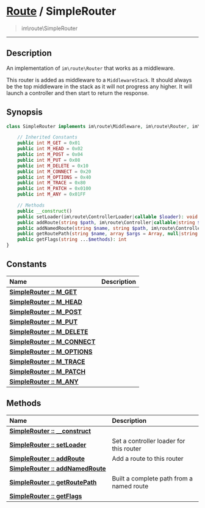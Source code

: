 # [Route](route.md) / SimpleRouter
 > im\route\SimpleRouter
____

## Description
An implementation of `im\route\Router` that works as a middleware.

This router is added as middleware to a `MiddlewareStack`.
It should always be the top middleware in the stack as it will not
progress any higher. It will launch a controller and then start to
return the response.

## Synopsis
```php
class SimpleRouter implements im\route\Middleware, im\route\Router, im\route\MethodFlags {

    // Inherited Constants
    public int M_GET = 0x01
    public int M_HEAD = 0x02
    public int M_POST = 0x04
    public int M_PUT = 0x08
    public int M_DELETE = 0x10
    public int M_CONNECT = 0x20
    public int M_OPTIONS = 0x40
    public int M_TRACE = 0x80
    public int M_PATCH = 0x0100
    public int M_ANY = 0x01FF

    // Methods
    public __construct()
    public setLoader(im\route\ControllerLoader|callable $loader): void
    public addRoute(string $path, im\route\Controller|callable|string $controller, int $flags = im\route\Router::M_ANY): void
    public addNamedRoute(string $name, string $path, im\route\Controller|callable|string $controller, int $flags = im\route\Router::M_ANY): void
    public getRoutePath(string $name, array $args = Array, null|string $wildcard = NULL): null|string
    public getFlags(string ...$methods): int
}
```

## Constants
| Name | Description |
| :--- | :---------- |
| [__SimpleRouter&nbsp;::&nbsp;M\_GET__](route-SimpleRouter-prop_M_GET.md) |  |
| [__SimpleRouter&nbsp;::&nbsp;M\_HEAD__](route-SimpleRouter-prop_M_HEAD.md) |  |
| [__SimpleRouter&nbsp;::&nbsp;M\_POST__](route-SimpleRouter-prop_M_POST.md) |  |
| [__SimpleRouter&nbsp;::&nbsp;M\_PUT__](route-SimpleRouter-prop_M_PUT.md) |  |
| [__SimpleRouter&nbsp;::&nbsp;M\_DELETE__](route-SimpleRouter-prop_M_DELETE.md) |  |
| [__SimpleRouter&nbsp;::&nbsp;M\_CONNECT__](route-SimpleRouter-prop_M_CONNECT.md) |  |
| [__SimpleRouter&nbsp;::&nbsp;M\_OPTIONS__](route-SimpleRouter-prop_M_OPTIONS.md) |  |
| [__SimpleRouter&nbsp;::&nbsp;M\_TRACE__](route-SimpleRouter-prop_M_TRACE.md) |  |
| [__SimpleRouter&nbsp;::&nbsp;M\_PATCH__](route-SimpleRouter-prop_M_PATCH.md) |  |
| [__SimpleRouter&nbsp;::&nbsp;M\_ANY__](route-SimpleRouter-prop_M_ANY.md) |  |

## Methods
| Name | Description |
| :--- | :---------- |
| [__SimpleRouter&nbsp;::&nbsp;\_\_construct__](route-SimpleRouter-__construct.md) |  |
| [__SimpleRouter&nbsp;::&nbsp;setLoader__](route-SimpleRouter-setLoader.md) | Set a controller loader for this router |
| [__SimpleRouter&nbsp;::&nbsp;addRoute__](route-SimpleRouter-addRoute.md) | Add a route to this router |
| [__SimpleRouter&nbsp;::&nbsp;addNamedRoute__](route-SimpleRouter-addNamedRoute.md) |  |
| [__SimpleRouter&nbsp;::&nbsp;getRoutePath__](route-SimpleRouter-getRoutePath.md) | Built a complete path from a named route |
| [__SimpleRouter&nbsp;::&nbsp;getFlags__](route-SimpleRouter-getFlags.md) |  |
